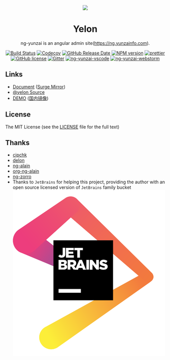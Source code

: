 

<p align="center">
  <a href="https://ng.yunzainfo.com">
    <img width="100" src="https://ng.yunzainfo.com/assets/img/logo-color.svg">
  </a>
</p>

<h1 align="center">
Yelon
</h1>

<div align="center">

  ng-yunzai is an angular admin site(https://ng.yunzainfo.com).

  [![Build Status](https://dev.azure.com/hbyunzai/yelon/_apis/build/status/yelon-CI?branchName=master)](https://dev.azure.com/hbyunzai/yelon/_build/latest?definitionId=1&branchName=master)
  [![Codecov](https://img.shields.io/codecov/c/github/hbyunzai/yelon.svg?style=flat-square)](https://codecov.io/gh/hbyunzai/yelon)
  [![GitHub Release Date](https://img.shields.io/github/release-date/hbyunzai/ng-yunzai.svg?style=flat-square)](https://github.com/hbyunzai/ng-yunzai/releases)
  [![NPM version](https://img.shields.io/npm/v/ng-yunzai.svg?style=flat-square)](https://www.npmjs.com/package/ng-yunzai)
  [![prettier](https://img.shields.io/badge/code_style-prettier-ff69b4.svg?style=flat-square)](https://prettier.io/)
  [![GitHub license](https://img.shields.io/github/license/mashape/apistatus.svg?style=flat-square)](https://github.com/hbyunzai/ng-yunzai/blob/master/LICENSE)
  [![Gitter](https://img.shields.io/gitter/room/hbyunzai/ng-yunzai.svg?style=flat-square)](https://gitter.im/hbyunzai/ng-yunzai)
  [![ng-yunzai-vscode](https://img.shields.io/badge/ng--yunzai-VSCODE-brightgreen.svg?style=flat-square)](https://marketplace.visualstudio.com/items?itemName=yunzai-bot.ng-yunzai-vscode)
  [![ng-yunzai-webstorm](https://img.shields.io/badge/ng--yunzai-webstorm-brightgreen.svg?style=flat-square)](https://www.jetbrains.com/webstorm)

</div>

## Links

+ [Document](https://ng.yunzainfo.com) ([Surge Mirror](https://ng-yunzai-doc.surge.sh))
+ [@yelon Source](https://github.com/hbyunzai/yelon)
+ [DEMO](https://ng-yunzai.surge.sh) ([国内镜像](https://ng-yunzai.gitee.io/))


## License

The MIT License (see the [LICENSE](https://github.com/hbyunzai/yelon/blob/master/LICENSE) file for the full text)

## Thanks
- [cipchk](https://github.com/cipchk)
- [delon](https://github.com/ng-alain/delon)
- [ng-alain](https://github.com/ng-alain/ng-alain)
- [org-ng-alain](https://github.com/ng-alain)
- [ng-zorro](https://ng.ant.design)
- Thanks to `JetBrains` for helping this project, providing the author with an open source licensed version of `JetBrains` family bucket
  ![JetBrains](jetbrains.png)


